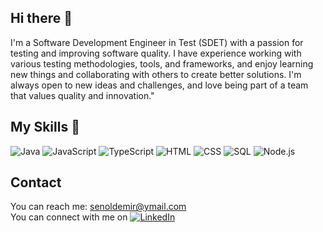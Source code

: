 ## Hi there 👋

I'm a Software Development Engineer in Test (SDET) with a passion for testing and improving software quality. I have experience working with various testing methodologies, tools, and frameworks, and enjoy learning new things and collaborating with others to create better solutions. I'm always open to new ideas and challenges, and love being part of a team that values quality and innovation."

<!--
**SenolDemir/SenolDemir** is a ✨ _special_ ✨ repository because its `README.md` (this file) appears on your GitHub profile.

Here are some ideas to get you started:

- 🔭 I’m currently working on ...
- 🌱 I’m currently learning ...
- 👯 I’m looking to collaborate on ...
- 🤔 I’m looking for help with ...
- 💬 Ask me about ...
- 📫 How to reach me: ...
- 😄 Pronouns: ...
- ⚡ Fun fact: ...
-->

## My Skills 🧠

![Java](https://img.shields.io/badge/Java-red?style=flat-square&logo=java&logoColor=white)
![JavaScript](https://img.shields.io/badge/-JavaScript-F7DF1E?style=flat-square&logo=javascript&logoColor=black)
![TypeScript](https://img.shields.io/badge/TypeScript-3178C6?style=flat-square&logo=typescript&logoColor=white)
![HTML](https://img.shields.io/badge/-HTML-E34F26?style=flat-square&logo=html5&logoColor=white)
![CSS](https://img.shields.io/badge/-CSS-1572B6?style=flat-square&logo=css3&logoColor=white)
![SQL](https://img.shields.io/badge/SQL-4479A1?style=flat-square&logo=database&logoColor=white)
![Node.js](https://img.shields.io/badge/-Node.js-339933?style=flat-square&logo=node.js&logoColor=white)

## Contact

You can reach me:  [senoldemir@ymail.com](mailto:senoldemir@ymail.com)   
You can connect with me on [![LinkedIn](https://img.shields.io/badge/LinkedIn-0A66C2?style=flat-square&logo=linkedin&logoColor=white)](https://www.linkedin.com/in/senoldemir)  






